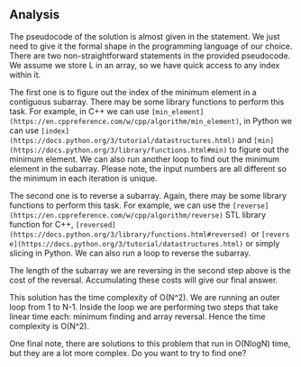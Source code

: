 ## Analysis

The pseudocode of the solution is almost given in the statement. We just need to give it the formal shape in the programming language of our choice. There are two non-straightforward statements in the provided pseudocode. We assume we store L in an array, so we have quick access to any index within it.

The first one is to figure out the index of the minimum element in a contiguous subarray. There may be some library functions to perform this task. For example, in C++ we can use `[min_element](https://en.cppreference.com/w/cpp/algorithm/min_element)`, in Python we can use `[index](https://docs.python.org/3/tutorial/datastructures.html)` and `[min](https://docs.python.org/3/library/functions.html#min)` to figure out the minimum element. We can also run another loop to find out the minimum element in the subarray. Please note, the input numbers are all different so the minimum in each iteration is unique.

The second one is to reverse a subarray. Again, there may be some library functions to perform this task. For example, we can use the `[reverse](https://en.cppreference.com/w/cpp/algorithm/reverse)` STL library function for C++, `[reversed](https://docs.python.org/3/library/functions.html#reversed) `or `[reverse](https://docs.python.org/3/tutorial/datastructures.html)` or simply slicing in Python. We can also run a loop to reverse the subarray.

The length of the subarray we are reversing in the second step above is the cost of the reversal. Accumulating these costs will give our final answer.

This solution has the time complexity of O(N^2). We are running an outer loop from 1 to N-1. Inside the loop we are performing two steps that take linear time each: minimum finding and array reversal. Hence the time complexity is O(N^2).

One final note, there are solutions to this problem that run in O(NlogN) time, but they are a lot more complex. Do you want to try to find one?